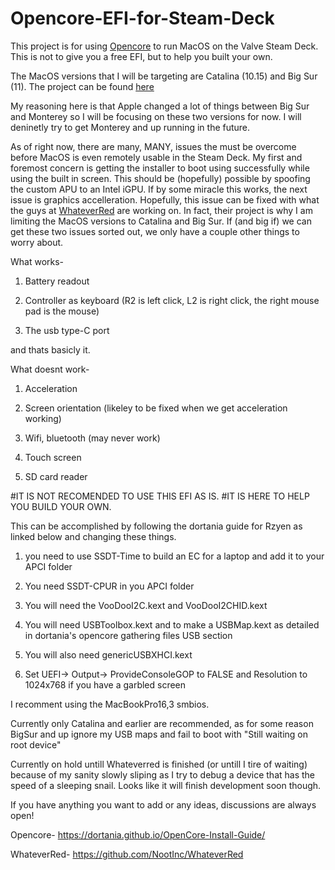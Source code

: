 # Opencore-EFI-for-Steam-Deck

This project is for using [Opencore](https://dortania.github.io/OpenCore-Install-Guide/) to run MacOS on the Valve Steam Deck.
This is not to give you a free EFI, but to help you built your own.

The MacOS versions that I will be targeting are Catalina (10.15) and Big Sur (11).
The project can be found [here](https://github.com/CodeRuner5235/Opencore-EFI-for-Steam-Deck/)

My reasoning here is that Apple changed a lot of things between Big Sur and Monterey so
I will be focusing on these two versions for now. I will deninetly try to get Monterey
and up running in the future. 

As of right now, there are many, MANY, issues the must be overcome before MacOS is even
remotely usable in the Steam Deck. My first and foremost concern is getting the installer
to boot using successfully while using the built in screen. This should be (hopefully) 
possible by spoofing the custom APU to an Intel iGPU. If by some miracle this works, the
next issue is graphics accelleration. Hopefully, this issue can be fixed with what the
guys at [WhateverRed](https://github.com/NootInc/WhateverRed) are working on. In fact, 
their project is why I am limiting the MacOS versions to Catalina and Big Sur. 
If (and big if) we can get these two issues sorted out, we only have a couple other 
things to worry about.

What works-

1. Battery readout

2. Controller as keyboard (R2 is left click, L2 is right click, the right mouse pad is the mouse)

3. The usb type-C port

and thats basicly it.

What doesnt work-

1. Acceleration

2. Screen orientation (likeley to be fixed when we get acceleration working)

3. Wifi, bluetooth (may never work)

4. Touch screen

5. SD card reader


#IT IS NOT RECOMENDED TO USE THIS EFI AS IS.
#IT IS HERE TO HELP YOU BUILD YOUR OWN.

This can be accomplished by following the dortania guide for Rzyen as linked below
and changing these things.

1. you need to use SSDT-Time to build an EC for a laptop and add it
   to your APCI folder
   
2. You need SSDT-CPUR in you APCI folder

3. You will need the VooDooI2C.kext and VooDooI2CHID.kext

4. You will need USBToolbox.kext and to make a USBMap.kext as detailed
   in dortania's opencore gathering files USB section
   
5. You will also need genericUSBXHCI.kext

6. Set UEFI-> Output-> ProvideConsoleGOP to FALSE and Resolution to 1024x768 if you have a garbled screen

I recomment using the MacBookPro16,3 smbios.

Currently only Catalina and earlier are recommended, as for some reason BigSur and up
ignore my USB maps and fail to boot with "Still waiting on root device"

Currently on hold untill Whateverred is finished (or untill I tire of waiting)
because of my sanity slowly sliping as I try to debug a device that has the speed
of a sleeping snail. Looks like it will finish development soon though.

If you have anything you want to add or any ideas, discussions
are always open!

Opencore- https://dortania.github.io/OpenCore-Install-Guide/

WhateverRed- https://github.com/NootInc/WhateverRed
